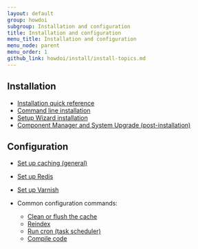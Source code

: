 ```yaml
---
layout: default
group: howdoi
subgroup: Installation and configuration
title: Installation and configuration
menu_title: Installation and configuration
menu_node: parent
menu_order: 1
github_link: howdoi/install/install-topics.md
---
```


## Installation
*	<a href="{{ site.gdeurl }}install-gde/install/install-quick-ref.html">Installation quick reference</a>
*	<a href="{{ site.gdeurl }}install-gde/install/cli/install-cli.html">Command line installation</a>
*	<a href="{{ site.gdeurl }}install-gde/install/web/install-web.html">Setup Wizard installation</a>
*	<a href="{{ site.gdeurl }}comp-mgr/bk-compman-upgrade-guide.html">Component Manager and System Upgrade (post-installation)</a>

## Configuration
*	<a href="{{ site.gdeurl }}config-guide/config/caching.html">Set up caching (general)</a>
*	<a href="{{ site.gdeurl }}config-guide/redis/config-redis.html">Set up Redis</a>
*	<a href="{{ site.gdeurl }}config-guide/varnish/config-varnish.html">Set up Varnish</a>
*	Common configuration commands:

	*	<a href="{{ site.gdeurl }}config-guide/cli/config-cli-subcommands-cache.html">Clean or flush the cache</a>
	*	<a href="{{ site.gdeurl }}config-guide/cli/config-cli-subcommands-index.html">Reindex</a>
	*	<a href="{{ site.gdeurl }}config-guide/cli/config-cli-subcommands-cron.html">Run cron (task scheduler)</a>
	*	<a href="{{ site.gdeurl }}config-guide/cli/config-cli-subcommands-compiler-multi.html">Compile code</a>